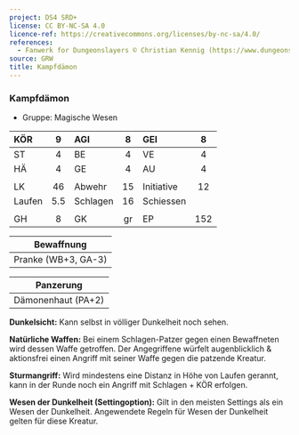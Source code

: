 ```yaml
---
project: DS4 SRD+
license: CC BY-NC-SA 4.0
licence-ref: https://creativecommons.org/licenses/by-nc-sa/4.0/
references: 
  - Fanwerk for Dungeonslayers © Christian Kennig (https://www.dungeonslayers.net/)
source: GRW
title: Kampfdämon
---
```


### Kampfdämon

- Gruppe: Magische Wesen

| KÖR    |  9  | AGI      |  8  | GEI        |  8  |
| :----- | :-: | :------- | :-: | :--------- | :-: |
| ST     |  4  | BE       |  4  | VE         |  4  |
| HÄ     |  4  | GE       |  4  | AU         |  4  |
|        |     |          |     |            |     |
| LK     | 46  | Abwehr   | 15  | Initiative | 12  |
| Laufen | 5.5 | Schlagen | 16  | Schiessen  |     |
|        |     |          |     |            |     |
| GH     |  8  | GK       | gr  | EP         | 152 |

|     Bewaffnung      |
| :-----------------: |
| Pranke (WB+3, GA-3) |

|     Panzerung      |
| :----------------: |
| Dämonenhaut (PA+2) |

**Dunkelsicht:** Kann selbst in völliger Dunkelheit noch sehen.

**Natürliche Waffen:** Bei einem Schlagen-Patzer gegen einen Bewaffneten wird dessen Waffe getroffen. Der Angegriffene würfelt augenblicklich & aktionsfrei einen Angriff mit seiner Waffe gegen die patzende Kreatur.

**Sturmangriff:** Wird mindestens eine Distanz in Höhe von Laufen gerannt, kann in der Runde noch ein Angriff mit Schlagen + KÖR erfolgen.

**Wesen der Dunkelheit (Settingoption):** Gilt in den meisten Settings als ein Wesen der Dunkelheit. Angewendete Regeln für Wesen der Dunkelheit gelten für diese Kreatur.

